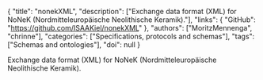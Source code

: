 {
  "title": "nonekXML",
  "description": ["Exchange data format (XML) for NoNeK (Nordmitteleuropäische Neolithische Keramik)."],
  "links": {
    "GitHub": "https://github.com/ISAAKiel/nonekXML"
  },
  "authors": ["MoritzMennenga", "chrinne"],
  "categories": ["Specifications, protocols and schemas"],
  "tags": ["Schemas and ontologies"],
  "doi": null
}

<!-- Generated by csv2md.R – do not edit by hand -->

Exchange data format (XML) for NoNeK (Nordmitteleuropäische Neolithische Keramik).